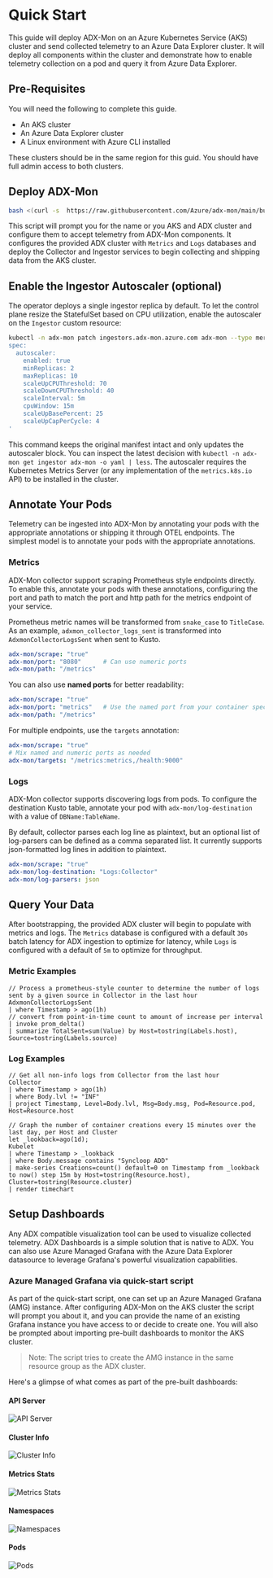 # Quick Start

This guide will deploy ADX-Mon on an Azure Kubernetes Service (AKS) cluster and send collected telemetry
to an Azure Data Explorer cluster.  It will deploy all components within the cluster and demonstrate 
how to enable telemetry collection on a pod and query it from Azure Data Explorer.

## Pre-Requisites

You will need the following to complete this guide.

* An AKS cluster
* An Azure Data Explorer cluster
* A Linux environment with Azure CLI installed

These clusters should be in the same region for this guid.  You should have full admin access to both clusters.

## Deploy ADX-Mon

```sh
bash <(curl -s  https://raw.githubusercontent.com/Azure/adx-mon/main/build/k8s/bundle.sh)
```

This script will prompt you for the name or you AKS and ADX cluster and configure them to accept telemetry from ADX-Mon
components. It configures the provided ADX cluster with `Metrics` and `Logs` databases and deploy the Collector and Ingestor services to begin collecting and shipping data from the AKS cluster.

## Enable the Ingestor Autoscaler (optional)

The operator deploys a single ingestor replica by default. To let the control plane resize the StatefulSet based on CPU
utilization, enable the autoscaler on the `Ingestor` custom resource:

```sh
kubectl -n adx-mon patch ingestors.adx-mon.azure.com adx-mon --type merge -p '
spec:
  autoscaler:
    enabled: true
    minReplicas: 2
    maxReplicas: 10
    scaleUpCPUThreshold: 70
    scaleDownCPUThreshold: 40
    scaleInterval: 5m
    cpuWindow: 15m
    scaleUpBasePercent: 25
    scaleUpCapPerCycle: 4
'
```

This command keeps the original manifest intact and only updates the autoscaler block. You can inspect the latest
decision with `kubectl -n adx-mon get ingestor adx-mon -o yaml | less`. The autoscaler requires the Kubernetes Metrics
Server (or any implementation of the `metrics.k8s.io` API) to be installed in the cluster.

## Annotate Your Pods

Telemetry can be ingested into ADX-Mon by annotating your pods with the appropriate annotations or shipping it through
OTEL endpoints.  The simplest model is to annotate your pods with the appropriate annotations.

### Metrics

ADX-Mon collector support scraping Prometheus style endpoints directly. To enable this, annotate your pods with these annotations, configuring the port and path to match the port and http path for the metrics endpoint of your service.

Prometheus metric names will be transformed from `snake_case` to `TitleCase`. As an example, `adxmon_collector_logs_sent` is transformed into `AdxmonCollectorLogsSent` when sent to Kusto.

```yaml
adx-mon/scrape: "true"
adx-mon/port: "8080"      # Can use numeric ports
adx-mon/path: "/metrics"
```

You can also use **named ports** for better readability:

```yaml
adx-mon/scrape: "true"
adx-mon/port: "metrics"   # Use the named port from your container spec
adx-mon/path: "/metrics"
```

For multiple endpoints, use the `targets` annotation:

```yaml
adx-mon/scrape: "true"
# Mix named and numeric ports as needed
adx-mon/targets: "/metrics:metrics,/health:9000"
```

### Logs

ADX-Mon collector supports discovering logs from pods. To configure the destination Kusto table, annotate your pod with `adx-mon/log-destination` with a value of `DBName:TableName`.

By default, collector parses each log line as plaintext, but an optional list of log-parsers can be defined as a comma separated list. It currently supports json-formatted log lines in addition to plaintext.

```yaml
adx-mon/scrape: "true"
adx-mon/log-destination: "Logs:Collector"
adx-mon/log-parsers: json
```

## Query Your Data

After bootstrapping, the provided ADX cluster will begin to populate with metrics and logs. The `Metrics` database is configured with a default `30s` batch latency for ADX ingestion to optimize for latency, while `Logs` is configured with a default of `5m` to optimize for throughput.

### Metric Examples

```kql
// Process a prometheus-style counter to determine the number of logs sent by a given source in Collector in the last hour
AdxmonCollectorLogsSent
| where Timestamp > ago(1h)
// convert from point-in-time count to amount of increase per interval
| invoke prom_delta()
| summarize TotalSent=sum(Value) by Host=tostring(Labels.host), Source=tostring(Labels.source)
```

### Log Examples

```kql
// Get all non-info logs from Collector from the last hour
Collector
| where Timestamp > ago(1h)
| where Body.lvl != "INF"
| project Timestamp, Level=Body.lvl, Msg=Body.msg, Pod=Resource.pod, Host=Resource.host
```

```kql
// Graph the number of container creations every 15 minutes over the last day, per Host and Cluster
let _lookback=ago(1d);
Kubelet
| where Timestamp > _lookback
| where Body.message contains "Syncloop ADD"
| make-series Creations=count() default=0 on Timestamp from _lookback to now() step 15m by Host=tostring(Resource.host), Cluster=tostring(Resource.cluster)
| render timechart 
```

## Setup Dashboards

Any ADX compatible visualization tool can be used to visualize collected telemetry. ADX Dashboards is a simple solution that is native to ADX. You can also use Azure Managed Grafana with the Azure Data Explorer datasource to leverage Grafana's powerful visualization capabilities.

### Azure Managed Grafana via quick-start script

As part of the quick-start script, one can set up an Azure Managed Grafana (AMG) instance. After configuring ADX-Mon on the AKS cluster the script will prompt you about it, and you can provide the name of an existing Grafana instance you have access to or decide to create one.
You will also be prompted about importing pre-built dashboards to monitor the AKS cluster.

> Note: The script tries to create the AMG instance in the same resource group as the ADX cluster. 

Here's a glimpse of what comes as part of the pre-built dashboards:
#### API Server
![API Server](images/api-server-dashboard.png "API Server Dashboard")
#### Cluster Info
![Cluster Info](images/cluster-info-dashboard.png "Cluster Info Dashboard")
#### Metrics Stats
![Metrics Stats](images/metrics-stats-dashboard.png "Metrics Stats Dashboard")
#### Namespaces
![Namespaces](images/namespaces-dashboard.png "Namespaces Dashboard")
#### Pods
![Pods](images/pods-dashboard.png "Pods Dashboard")